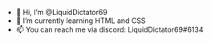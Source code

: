 - 👋 Hi, I’m @LiquidDictator69
- 🌱 I’m currently learning HTML and CSS
- 📫 You can reach me via discord: LiquidDictator69#6134

